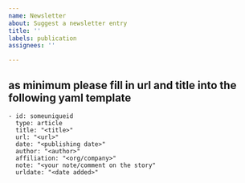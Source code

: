 ```yaml
---
name: Newsletter
about: Suggest a newsletter entry
title: ''
labels: publication
assignees: ''

---
```


## as minimum please fill in url and title into the following yaml template

```
- id: someuniqueid
  type: article
  title: "<title>"
  url: "<url>"
  date: "<publishing date>"
  author: "<author>"
  affiliation: "<org/company>"
  note: "<your note/comment on the story"
  urldate: "<date added>"
```